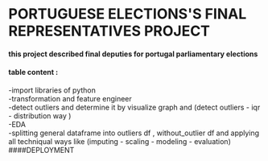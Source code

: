 # PORTUGUESE ELECTIONS'S FINAL REPRESENTATIVES PROJECT 
#### this project described final deputies for portugal parliamentary elections
#### table content :
   -import libraries of python \
   -transformation and feature engineer \
   -detect outliers and determine it by visualize graph and (detect outliers - iqr - distribution way )\
   -EDA\
   -splitting general dataframe into outliers df , without_outlier df and applying all techniqual ways like (imputing - scaling - modeling - evaluation)
####DEPLOYMENT 
   
